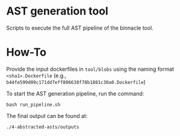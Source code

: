 # AST generation tool

Scripts to execute the full AST pipeline of the binnacle tool.


# How-To

Provide the input dockerfiles in `tool/blobs` using the naming format `<sha1>.Dockerfile` (e.g., `b44fe599d09c171dd7eff806638f78b1881c30a0.Dockerfile`)

To start the AST generation pipeline, run the command:
```
bash run_pipeline.sh
```

The final output can be found at:
```
./4-abstracted-asts/outputs
```